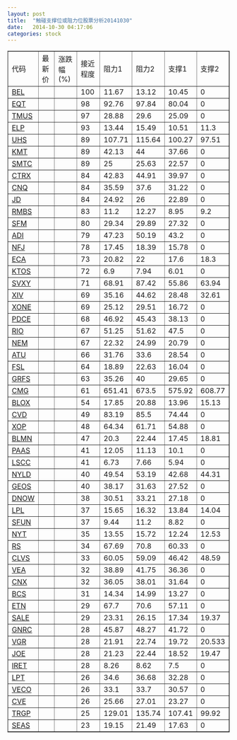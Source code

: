 ```yaml
---
layout: post
title:  "触碰支撑位或阻力位股票分析20141030"
date:   2014-10-30 04:17:06
categories: stock
---
```

<script type="text/javascript">
var stockList = []
stockList.push('gb_bel');
stockList.push('gb_eqt');
stockList.push('gb_tmus');
stockList.push('gb_elp');
stockList.push('gb_uhs');
stockList.push('gb_kmt');
stockList.push('gb_smtc');
stockList.push('gb_ctrx');
stockList.push('gb_cnq');
stockList.push('gb_jd');
stockList.push('gb_rmbs');
stockList.push('gb_sfm');
stockList.push('gb_adi');
stockList.push('gb_nfj');
stockList.push('gb_eca');
stockList.push('gb_ktos');
stockList.push('gb_svxy');
stockList.push('gb_xiv');
stockList.push('gb_xone');
stockList.push('gb_pdce');
stockList.push('gb_rio');
stockList.push('gb_nem');
stockList.push('gb_atu');
stockList.push('gb_fsl');
stockList.push('gb_grfs');
stockList.push('gb_cmg');
stockList.push('gb_blox');
stockList.push('gb_cvd');
stockList.push('gb_xop');
stockList.push('gb_blmn');
stockList.push('gb_paas');
stockList.push('gb_lscc');
stockList.push('gb_nyld');
stockList.push('gb_geos');
stockList.push('gb_dnow');
stockList.push('gb_lpl');
stockList.push('gb_sfun');
stockList.push('gb_nyt');
stockList.push('gb_rs');
stockList.push('gb_clvs');
stockList.push('gb_vea');
stockList.push('gb_cnx');
stockList.push('gb_bcs');
stockList.push('gb_etn');
stockList.push('gb_sale');
stockList.push('gb_gnrc');
stockList.push('gb_vgr');
stockList.push('gb_joe');
stockList.push('gb_iret');
stockList.push('gb_lpt');
stockList.push('gb_veco');
stockList.push('gb_cve');
stockList.push('gb_trgp');
stockList.push('gb_seas');
</script>
<table border="1">
 <tr>
 <td>代码</td>
 <td>最新价</td>
 <td>涨跌幅(%)</td>
 <td>接近程度</td>
 <td>阻力1</td>
 <td>阻力2</td>
 <td>支撑1</td>
 <td>支撑2</td>
</tr>
  <tr id="bel" class="red">
  <td><a href="http://stock.finance.sina.com.cn/usstock/quotes/BEL.html" target="_blank">BEL</a></td><td></td><td></td><td>100</td><td>11.67</td><td>13.12</td><td>10.45</td><td>0</td></tr>
  <tr id="eqt" class="red">
  <td><a href="http://stock.finance.sina.com.cn/usstock/quotes/EQT.html" target="_blank">EQT</a></td><td></td><td></td><td>98</td><td>92.76</td><td>97.84</td><td>80.04</td><td>0</td></tr>
  <tr id="tmus" class="red">
  <td><a href="http://stock.finance.sina.com.cn/usstock/quotes/TMUS.html" target="_blank">TMUS</a></td><td></td><td></td><td>97</td><td>28.88</td><td>29.6</td><td>25.09</td><td>0</td></tr>
  <tr id="elp" class="red">
  <td><a href="http://stock.finance.sina.com.cn/usstock/quotes/ELP.html" target="_blank">ELP</a></td><td></td><td></td><td>93</td><td>13.44</td><td>15.49</td><td>10.51</td><td>11.3</td></tr>
  <tr id="uhs" class="red">
  <td><a href="http://stock.finance.sina.com.cn/usstock/quotes/UHS.html" target="_blank">UHS</a></td><td></td><td></td><td>89</td><td>107.71</td><td>115.64</td><td>100.27</td><td>97.51</td></tr>
  <tr id="kmt" class="red">
  <td><a href="http://stock.finance.sina.com.cn/usstock/quotes/KMT.html" target="_blank">KMT</a></td><td></td><td></td><td>89</td><td>42.13</td><td>44</td><td>37.66</td><td>0</td></tr>
  <tr id="smtc" class="red">
  <td><a href="http://stock.finance.sina.com.cn/usstock/quotes/SMTC.html" target="_blank">SMTC</a></td><td></td><td></td><td>89</td><td>25</td><td>25.63</td><td>22.57</td><td>0</td></tr>
  <tr id="ctrx" class="red">
  <td><a href="http://stock.finance.sina.com.cn/usstock/quotes/CTRX.html" target="_blank">CTRX</a></td><td></td><td></td><td>84</td><td>42.83</td><td>44.91</td><td>39.97</td><td>0</td></tr>
  <tr id="cnq" class="red">
  <td><a href="http://stock.finance.sina.com.cn/usstock/quotes/CNQ.html" target="_blank">CNQ</a></td><td></td><td></td><td>84</td><td>35.59</td><td>37.6</td><td>31.22</td><td>0</td></tr>
  <tr id="jd" class="red">
  <td><a href="http://stock.finance.sina.com.cn/usstock/quotes/JD.html" target="_blank">JD</a></td><td></td><td></td><td>84</td><td>24.92</td><td>26</td><td>22.89</td><td>0</td></tr>
  <tr id="rmbs" class="red">
  <td><a href="http://stock.finance.sina.com.cn/usstock/quotes/RMBS.html" target="_blank">RMBS</a></td><td></td><td></td><td>83</td><td>11.2</td><td>12.27</td><td>8.95</td><td>9.2</td></tr>
  <tr id="sfm" class="red">
  <td><a href="http://stock.finance.sina.com.cn/usstock/quotes/SFM.html" target="_blank">SFM</a></td><td></td><td></td><td>80</td><td>29.34</td><td>29.89</td><td>27.32</td><td>0</td></tr>
  <tr id="adi" class="green">
  <td><a href="http://stock.finance.sina.com.cn/usstock/quotes/ADI.html" target="_blank">ADI</a></td><td></td><td></td><td>79</td><td>47.23</td><td>50.19</td><td>43.2</td><td>0</td></tr>
  <tr id="nfj" class="red">
  <td><a href="http://stock.finance.sina.com.cn/usstock/quotes/NFJ.html" target="_blank">NFJ</a></td><td></td><td></td><td>78</td><td>17.45</td><td>18.39</td><td>15.78</td><td>0</td></tr>
  <tr id="eca" class="green">
  <td><a href="http://stock.finance.sina.com.cn/usstock/quotes/ECA.html" target="_blank">ECA</a></td><td></td><td></td><td>73</td><td>20.82</td><td>22</td><td>17.6</td><td>18.3</td></tr>
  <tr id="ktos" class="red">
  <td><a href="http://stock.finance.sina.com.cn/usstock/quotes/KTOS.html" target="_blank">KTOS</a></td><td></td><td></td><td>72</td><td>6.9</td><td>7.94</td><td>6.01</td><td>0</td></tr>
  <tr id="svxy" class="red">
  <td><a href="http://stock.finance.sina.com.cn/usstock/quotes/SVXY.html" target="_blank">SVXY</a></td><td></td><td></td><td>71</td><td>68.91</td><td>87.42</td><td>55.86</td><td>63.94</td></tr>
  <tr id="xiv" class="red">
  <td><a href="http://stock.finance.sina.com.cn/usstock/quotes/XIV.html" target="_blank">XIV</a></td><td></td><td></td><td>69</td><td>35.16</td><td>44.62</td><td>28.48</td><td>32.61</td></tr>
  <tr id="xone" class="red">
  <td><a href="http://stock.finance.sina.com.cn/usstock/quotes/XONE.html" target="_blank">XONE</a></td><td></td><td></td><td>69</td><td>25.12</td><td>29.51</td><td>16.72</td><td>0</td></tr>
  <tr id="pdce" class="red">
  <td><a href="http://stock.finance.sina.com.cn/usstock/quotes/PDCE.html" target="_blank">PDCE</a></td><td></td><td></td><td>68</td><td>46.92</td><td>45.43</td><td>38.13</td><td>0</td></tr>
  <tr id="rio" class="green">
  <td><a href="http://stock.finance.sina.com.cn/usstock/quotes/RIO.html" target="_blank">RIO</a></td><td></td><td></td><td>67</td><td>51.25</td><td>51.62</td><td>47.5</td><td>0</td></tr>
  <tr id="nem" class="green">
  <td><a href="http://stock.finance.sina.com.cn/usstock/quotes/NEM.html" target="_blank">NEM</a></td><td></td><td></td><td>67</td><td>22.32</td><td>24.99</td><td>20.79</td><td>0</td></tr>
  <tr id="atu" class="red">
  <td><a href="http://stock.finance.sina.com.cn/usstock/quotes/ATU.html" target="_blank">ATU</a></td><td></td><td></td><td>66</td><td>31.76</td><td>33.6</td><td>28.54</td><td>0</td></tr>
  <tr id="fsl" class="red">
  <td><a href="http://stock.finance.sina.com.cn/usstock/quotes/FSL.html" target="_blank">FSL</a></td><td></td><td></td><td>64</td><td>18.89</td><td>22.63</td><td>16.04</td><td>0</td></tr>
  <tr id="grfs" class="red">
  <td><a href="http://stock.finance.sina.com.cn/usstock/quotes/GRFS.html" target="_blank">GRFS</a></td><td></td><td></td><td>63</td><td>35.26</td><td>40</td><td>29.65</td><td>0</td></tr>
  <tr id="cmg" class="red">
  <td><a href="http://stock.finance.sina.com.cn/usstock/quotes/CMG.html" target="_blank">CMG</a></td><td></td><td></td><td>61</td><td>651.41</td><td>673.5</td><td>575.92</td><td>608.77</td></tr>
  <tr id="blox" class="green">
  <td><a href="http://stock.finance.sina.com.cn/usstock/quotes/BLOX.html" target="_blank">BLOX</a></td><td></td><td></td><td>54</td><td>17.85</td><td>20.88</td><td>13.96</td><td>15.13</td></tr>
  <tr id="cvd" class="red">
  <td><a href="http://stock.finance.sina.com.cn/usstock/quotes/CVD.html" target="_blank">CVD</a></td><td></td><td></td><td>49</td><td>83.19</td><td>85.5</td><td>74.44</td><td>0</td></tr>
  <tr id="xop" class="red">
  <td><a href="http://stock.finance.sina.com.cn/usstock/quotes/XOP.html" target="_blank">XOP</a></td><td></td><td></td><td>48</td><td>64.34</td><td>61.71</td><td>54.88</td><td>0</td></tr>
  <tr id="blmn" class="green">
  <td><a href="http://stock.finance.sina.com.cn/usstock/quotes/BLMN.html" target="_blank">BLMN</a></td><td></td><td></td><td>47</td><td>20.3</td><td>22.44</td><td>17.45</td><td>18.81</td></tr>
  <tr id="paas" class="green">
  <td><a href="http://stock.finance.sina.com.cn/usstock/quotes/PAAS.html" target="_blank">PAAS</a></td><td></td><td></td><td>41</td><td>12.05</td><td>11.13</td><td>10.1</td><td>0</td></tr>
  <tr id="lscc" class="red">
  <td><a href="http://stock.finance.sina.com.cn/usstock/quotes/LSCC.html" target="_blank">LSCC</a></td><td></td><td></td><td>41</td><td>6.73</td><td>7.66</td><td>5.94</td><td>0</td></tr>
  <tr id="nyld" class="red">
  <td><a href="http://stock.finance.sina.com.cn/usstock/quotes/NYLD.html" target="_blank">NYLD</a></td><td></td><td></td><td>40</td><td>49.54</td><td>53.19</td><td>42.68</td><td>44.31</td></tr>
  <tr id="geos" class="red">
  <td><a href="http://stock.finance.sina.com.cn/usstock/quotes/GEOS.html" target="_blank">GEOS</a></td><td></td><td></td><td>40</td><td>38.17</td><td>31.63</td><td>27.52</td><td>0</td></tr>
  <tr id="dnow" class="red">
  <td><a href="http://stock.finance.sina.com.cn/usstock/quotes/DNOW.html" target="_blank">DNOW</a></td><td></td><td></td><td>38</td><td>30.51</td><td>33.21</td><td>27.18</td><td>0</td></tr>
  <tr id="lpl" class="green">
  <td><a href="http://stock.finance.sina.com.cn/usstock/quotes/LPL.html" target="_blank">LPL</a></td><td></td><td></td><td>37</td><td>15.65</td><td>16.32</td><td>13.84</td><td>14.04</td></tr>
  <tr id="sfun" class="red">
  <td><a href="http://stock.finance.sina.com.cn/usstock/quotes/SFUN.html" target="_blank">SFUN</a></td><td></td><td></td><td>37</td><td>9.44</td><td>11.2</td><td>8.82</td><td>0</td></tr>
  <tr id="nyt" class="red">
  <td><a href="http://stock.finance.sina.com.cn/usstock/quotes/NYT.html" target="_blank">NYT</a></td><td></td><td></td><td>35</td><td>13.55</td><td>15.72</td><td>12.24</td><td>12.53</td></tr>
  <tr id="rs" class="red">
  <td><a href="http://stock.finance.sina.com.cn/usstock/quotes/RS.html" target="_blank">RS</a></td><td></td><td></td><td>34</td><td>67.69</td><td>70.8</td><td>60.33</td><td>0</td></tr>
  <tr id="clvs" class="red">
  <td><a href="http://stock.finance.sina.com.cn/usstock/quotes/CLVS.html" target="_blank">CLVS</a></td><td></td><td></td><td>33</td><td>60.05</td><td>59.09</td><td>46.42</td><td>48.59</td></tr>
  <tr id="vea" class="red">
  <td><a href="http://stock.finance.sina.com.cn/usstock/quotes/VEA.html" target="_blank">VEA</a></td><td></td><td></td><td>32</td><td>38.89</td><td>41.75</td><td>36.36</td><td>0</td></tr>
  <tr id="cnx" class="red">
  <td><a href="http://stock.finance.sina.com.cn/usstock/quotes/CNX.html" target="_blank">CNX</a></td><td></td><td></td><td>32</td><td>36.05</td><td>38.01</td><td>31.64</td><td>0</td></tr>
  <tr id="bcs" class="red">
  <td><a href="http://stock.finance.sina.com.cn/usstock/quotes/BCS.html" target="_blank">BCS</a></td><td></td><td></td><td>31</td><td>14.34</td><td>14.99</td><td>13.27</td><td>0</td></tr>
  <tr id="etn" class="red">
  <td><a href="http://stock.finance.sina.com.cn/usstock/quotes/ETN.html" target="_blank">ETN</a></td><td></td><td></td><td>29</td><td>67.7</td><td>70.6</td><td>57.11</td><td>0</td></tr>
  <tr id="sale" class="green">
  <td><a href="http://stock.finance.sina.com.cn/usstock/quotes/SALE.html" target="_blank">SALE</a></td><td></td><td></td><td>29</td><td>23.31</td><td>26.15</td><td>17.34</td><td>19.37</td></tr>
  <tr id="gnrc" class="red">
  <td><a href="http://stock.finance.sina.com.cn/usstock/quotes/GNRC.html" target="_blank">GNRC</a></td><td></td><td></td><td>28</td><td>45.87</td><td>48.27</td><td>41.72</td><td>0</td></tr>
  <tr id="vgr" class="red">
  <td><a href="http://stock.finance.sina.com.cn/usstock/quotes/VGR.html" target="_blank">VGR</a></td><td></td><td></td><td>28</td><td>21.91</td><td>22.74</td><td>19.72</td><td>20.533</td></tr>
  <tr id="joe" class="green">
  <td><a href="http://stock.finance.sina.com.cn/usstock/quotes/JOE.html" target="_blank">JOE</a></td><td></td><td></td><td>28</td><td>21.23</td><td>22.44</td><td>18.52</td><td>19.47</td></tr>
  <tr id="iret" class="red">
  <td><a href="http://stock.finance.sina.com.cn/usstock/quotes/IRET.html" target="_blank">IRET</a></td><td></td><td></td><td>28</td><td>8.26</td><td>8.62</td><td>7.5</td><td>0</td></tr>
  <tr id="lpt" class="green">
  <td><a href="http://stock.finance.sina.com.cn/usstock/quotes/LPT.html" target="_blank">LPT</a></td><td></td><td></td><td>26</td><td>34.6</td><td>36.68</td><td>32.28</td><td>0</td></tr>
  <tr id="veco" class="green">
  <td><a href="http://stock.finance.sina.com.cn/usstock/quotes/VECO.html" target="_blank">VECO</a></td><td></td><td></td><td>26</td><td>33.1</td><td>33.7</td><td>30.57</td><td>0</td></tr>
  <tr id="cve" class="red">
  <td><a href="http://stock.finance.sina.com.cn/usstock/quotes/CVE.html" target="_blank">CVE</a></td><td></td><td></td><td>26</td><td>25.66</td><td>27.01</td><td>23.27</td><td>0</td></tr>
  <tr id="trgp" class="red">
  <td><a href="http://stock.finance.sina.com.cn/usstock/quotes/TRGP.html" target="_blank">TRGP</a></td><td></td><td></td><td>25</td><td>129.01</td><td>135.74</td><td>107.41</td><td>99.92</td></tr>
  <tr id="seas" class="green">
  <td><a href="http://stock.finance.sina.com.cn/usstock/quotes/SEAS.html" target="_blank">SEAS</a></td><td></td><td></td><td>23</td><td>19.15</td><td>21.49</td><td>17.63</td><td>0</td></tr>
</table>
